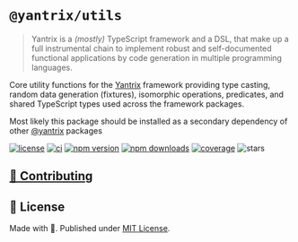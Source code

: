 # `@yantrix/utils`

>Yantrix is a _(mostly)_ TypeScript framework and a DSL, that make up a full instrumental chain to implement robust and self-documented functional applications by code generation in multiple programming languages.

Core utility functions for the [Yantrix](https://github.com/tfcp68/yantrix/) framework providing type casting, random data generation (fixtures), isomorphic operations, predicates, and shared TypeScript types used across the framework packages.

Most likely this package should be installed as a secondary dependency of other [@yantrix](https://www.npmjs.com/search?q=%40yantrix) packages

<p>
	<a href="https://github.com/tfcp68/yantrix/blob/main/LICENSE" target="_blank"><img src="https://img.shields.io/github/license/tfcp68/yantrix" alt="license"></a>
	<a href="https://github.com/tfcp68/yantrix/actions/workflows/tests.yml" target="_blank"><img src="https://github.com/tfcp68/yantrix/actions/workflows/tests.yml/badge.svg" alt="ci"></a>
	<a href="https://www.npmjs.com/package/@yantrix/utils"><img src="https://img.shields.io/npm/v/@yantrix/utils.svg?maxAge=3600" alt="npm version" /></a>
	<a href="https://www.npmjs.com/package/@yantrix/utils"><img src="https://img.shields.io/npm/dt/@yantrix/utils.svg?maxAge=3600" alt="npm downloads" /></a>
	<a href="https://codecov.io/gh/tfcp68/yantrix" target="_blank"><img src="https://img.shields.io/codecov/c/gh/tfcp68/yantrix/main" alt="coverage"></a>
	<img src="https://img.shields.io/github/stars/tfcp68/yantrix" alt="stars">
</p>

## [🌱 Contributing](https://tfcp68.github.io/yantrix/contributing/)
## 📜 License

Made with 💜. Published under [MIT License](./LICENSE).
